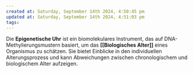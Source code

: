 ```yaml
---
created at: Saturday, September 14th 2024, 4:50:45 pm
updated at: Saturday, September 14th 2024, 4:51:03 pm
tags: 
---
```

Die **Epigenetische Uhr** ist ein biomolekulares Instrument, das auf DNA-Methylierungsmustern basiert, um das **[[Biologisches Alter]]** eines Organismus zu schätzen. Sie bietet Einblicke in den individuellen Alterungsprozess und kann Abweichungen zwischen chronologischem und biologischem Alter aufzeigen.